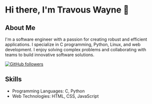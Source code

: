 # Hi there, I'm Travous Wayne 👋

## About Me
I'm a software engineer with a passion for creating robust and efficient applications. I specialize in C programming, Python, Linux, and web development. I enjoy solving complex problems and collaborating with teams to build innovative software solutions.

[![GitHub followers](https://img.shields.io/github/followers/TravousWayne?style=social)](https://github.com/TravousWayne)

## Skills
- Programming Languages: C, Python
- Web Technologies: HTML, CSS, JavaScript
